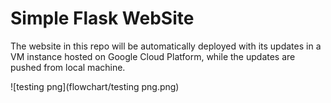 # Simple Flask WebSite
The website in this repo will be automatically deployed with its updates in a VM instance hosted on Google Cloud Platform, while the updates are pushed from local machine.

![testing png](flowchart/testing png.png)
